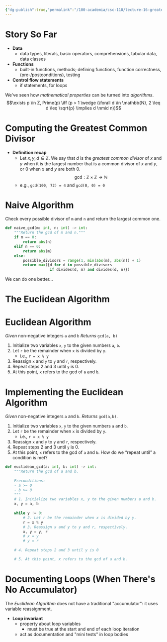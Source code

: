 ```yaml
---
{"dg-publish":true,"permalink":"/100-academia/csc-110/lecture-16-greatest-common-divisor-revisited/"}
---
```



# Story So Far
- **Data**
	- data types, literals, basic operators, comprehensions, tabular data, data classes
- **Functions**
	- built-in functions, methods; defining functions, function correctness, (pre-/postconditions), testing
- **Control flow statements**
	- if statements, for loops

We've seen how *mathematical properties* can be turned into *algorithms*.
$$\exists p \in Z, Prime(p) \iff (p > 1 \wedge (\forall d \in \mathbb{N}, 2 \leq d \leq \sqrt{p} \implies d \nmid n))$$
# Computing the Greatest Common Divisor
- **Definition recap**
	- Let $x, y ,d \in \mathbb{Z}$. We say that $d$ is the *greatest common divisor* of $x$ and $y$ when it is the largest number that is a common divisor of $x$ and $y$, or 0 when $x$ and $y$ are both 0. $$\text{gcd} : \mathbb{Z} \times \mathbb{Z} \rightarrow \mathbb{N}$$
	- e.g., `gcd(100, 72) = 4` and `gcd(0, 0) = 0` 

# Naive Algorithm
Check every possible divisor of `m` and `n` and return the largest common one.
```Python
def naive_gcd(m: int, n: int) -> int:
	"""Return the gcd of m and n."""
	if m == 0:
		return abs(n)
	elif n == 0:
		return abs(m)
	else:
		possible_divisors = range(1, min(abs(m), abs(n)) + 1)
		return max({d for d in possible_divisors
					if divides(d, m) and divides(d, n)})
```
We can do one better...
# The Euclidean Algorithm
# Euclidean Algorithm
*Given* non-negative integers `a` and `b` 
*Returns* `gcd(a, b)`

1. Initialize two variables `x`, `y` to the given numbers `a`, `b`.
2. Let `r` be the remainder when `x` is divided by `y`.
	- i.e., `r = x % y`
1. Reassign `x` and `y` to `y` and `r`, respectively.
2. Repeat steps 2 and 3 until `y` is 0.
3. At this point, `x` refers to the gcd of `a` and `b`.

# Implementing the Euclidean Algorithm
*Given* non-negative integers `a` and `b`. *Returns* `gcd(a,b)`.
1. Initialize two variables `x`, `y` to the given numbers `a` and `b`.
2. Let `r` be the remainder when `x` is divided by `y`.
	- i.e., `r = x % y`
1. Reassign `x` and `y` to `y` and `r`, respectively.
2. Repeat steps 2 and 3 until `y` is 0.
3. At this point, `x` refers to the gcd of `a` and `b`.
How do we “repeat until” a condition is met?

```Python
def euclidean_gcd(a: int, b: int) -> int:
	"""Return the gcd of a and b.
	
	Preconditions:
	- a >= 0
	- b >= 0
	"""
	# 1. Initialize two variables x, y to the given numbers a and b.
	x, y = a, b
	
	while y != 0:
		# 2. Let r be the remainder when x is divided by y.
		r = x % y
		# 3. Reassign x and y to y and r, respectively.
		x, y = y, r
		# x = y
		# y = r
	
	# 4. Repeat steps 2 and 3 until y is 0

	# 5. At this point, x refers to the gcd of a and b.
```

# Documenting Loops (When There's No Accumulator)
The *Euclidean Algorithm* does not have a traditional "accumulator": it uses variable reassignment.

- **Loop invariant**
	- property about loop variables
		- must be true at the start and end of each loop iteration
	- act as documentation and "mini tests" in loop bodies
